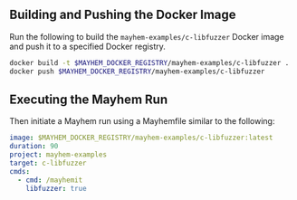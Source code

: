 ## Building and Pushing the Docker Image

Run the following to build the `mayhem-examples/c-libfuzzer` Docker image and push it to a specified Docker registry.

```sh
docker build -t $MAYHEM_DOCKER_REGISTRY/mayhem-examples/c-libfuzzer .
docker push $MAYHEM_DOCKER_REGISTRY/mayhem-examples/c-libfuzzer
```

## Executing the Mayhem Run

Then initiate a Mayhem run using a Mayhemfile similar to the following:

```yaml
image: $MAYHEM_DOCKER_REGISTRY/mayhem-examples/c-libfuzzer:latest
duration: 90
project: mayhem-examples
target: c-libfuzzer
cmds:
  - cmd: /mayhemit
    libfuzzer: true
```